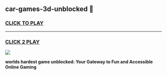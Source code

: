 
## car-games-3d-unblocked 👋
<h3>
<a href="https://premium.freeplayer.one?title=car-games-3d-unblocked&ref=14F">CLICK TO PLAY</a></h3>
<hr>

<h3>
<a href="https://premium.freeplayer.one?title=car-games-3d-unblocked&ref=14F">CLICK 2 PLAY</a>
  
</h3>

<a href="https://premium.freeplayer.one?title=car-games-3d-unblocked&ref=12F/"><img src="https://clearcache.store/games.png"></a>


**worlds hardest game unblocked: Your Gateway to Fun and Accessible Online Gaming**
